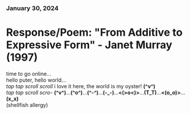 ### January 30, 2024  
# Response/Poem: "From Additive to Expressive Form" - Janet Murray (1997)  

time to go online...  
hello puter, hello world...  
*tap tap scroll scroll* i love it here, the world is my oyster! **(^v^)**  
*tap tap scroll scro-* **(^v^)**...**(^o^)**...**(^-^)**...**(-_-)**...**<(>o<)>**...**(T_T)**...**<(o_o)>**...**(x_x)**    
(shellfish allergy)  

